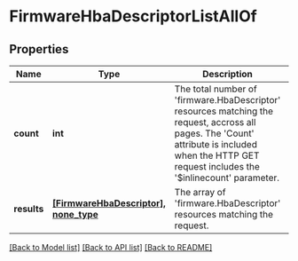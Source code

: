 # FirmwareHbaDescriptorListAllOf

## Properties
Name | Type | Description | Notes
------------ | ------------- | ------------- | -------------
**count** | **int** | The total number of &#39;firmware.HbaDescriptor&#39; resources matching the request, accross all pages. The &#39;Count&#39; attribute is included when the HTTP GET request includes the &#39;$inlinecount&#39; parameter. | [optional] 
**results** | [**[FirmwareHbaDescriptor], none_type**](FirmwareHbaDescriptor.md) | The array of &#39;firmware.HbaDescriptor&#39; resources matching the request. | [optional] 

[[Back to Model list]](../README.md#documentation-for-models) [[Back to API list]](../README.md#documentation-for-api-endpoints) [[Back to README]](../README.md)


